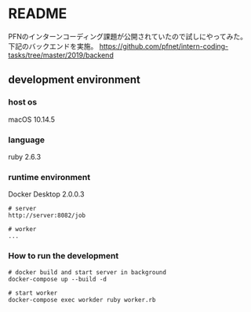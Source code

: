 # README

PFNのインターンコーディング課題が公開されていたので試しにやってみた。
下記のバックエンドを実施。
https://github.com/pfnet/intern-coding-tasks/tree/master/2019/backend

## development environment

### host os
macOS 10.14.5

### language
ruby 2.6.3

### runtime environment
Docker Desktop 2.0.0.3

```
# server
http://server:8082/job

# worker
...
```

### How to run the development

```
# docker build and start server in background
docker-compose up --build -d

# start worker
docker-compose exec workder ruby worker.rb
```
